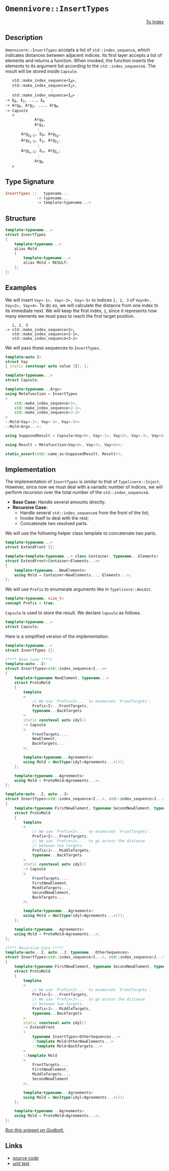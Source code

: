 <!-- Copyright 2024 Feng Mofan
SPDX-License-Identifier: Apache-2.0 -->

# `Omennivore::InsertTypes`

<p style='text-align: right;'><a href="../../../index.md#list-modifications-2">To Index</a></p>

## Description

`Omennivore::InsertTypes` accepts a list of `std::index_sequence`, which indicates distances between adjacent indices.
Its first layer accepts a list of elements and returns a function.
When invoked, the function inserts the elements to its argument list according to the `std::index_sequence`s.
The result will be stored inside `Capsule`.

<pre><code>   std::make_index_sequence&lt;I<sub>0</sub>&gt;,
   std::make_index_sequence&lt;I<sub>1</sub>&gt;,
                    &vellip;
   std::make_index_sequence&lt;I<sub>n</sub>&gt;
-> E<sub>0</sub>, E<sub>1</sub>, ..., E<sub>k</sub>
-> Arg<sub>0</sub>, Arg<sub>1</sub>, ..., Arg<sub>m</sub>
-> Capsule
   <
             Arg<sub>0</sub>,
             Arg<sub>1</sub>,
              &vellip;
       Arg<sub>I<sub>0</sub>-1</sub>, E<sub>0</sub>, Arg<sub>I<sub>0</sub></sub>,
       Arg<sub>I<sub>1</sub>-1</sub>, E<sub>1</sub>, Arg<sub>I<sub>1</sub></sub>,
              &vellip;
       Arg<sub>I<sub>n</sub>-1</sub>, E<sub>n</sub>, Arg<sub>I<sub>n</sub></sub>,
              &vellip;
             Arg<sub>m</sub>
   ></code></pre>

## Type Signature

```Haskell
InsertTypes ::   typename...
              -> typename...
              -> template<typename...>
```

## Structure

```C++
template<typename...>
struct InsertTypes
{
    template<typename...>
    alias Mold
    {
        template<typename...>
        alias Mold = RESULT;
    };
};
```

## Examples

We will insert `Vay<-1>, Vay<-3>, Vay<-5>` to indices `1, 2, 3` of `Vay<0>, Vay<2>, Vay<4>`.
To do so, we will calculate the distance from one index to its immediate next.
We will keep the first index, `1`, since it represents how many elements we must pass to reach the first target position.

<pre><code>   1, 2, 3
-> std::make_index_sequence&lt;1&gt;,
   std::make_index_sequence&lt;2-1&gt;,
   std::make_index_sequence&lt;3-2&gt;</code></pre>

We will pass these sequences to `InsertTypes`.

```C++
template<auto I>
struct Vay
{ static constexpr auto value {I}; };

template<typename...>
struct Capsule;

template<typename...Args>
using Metafunction = InsertTypes
<
    std::make_index_sequence<1>,
    std::make_index_sequence<2-1>,
    std::make_index_sequence<3-2>
>
::Mold<Vay<-1>, Vay<-3>, Vay<-5>>
::Mold<Args...>;

using SupposedResult = Capsule<Vay<0>, Vay<-1>, Vay<2>, Vay<-3>, Vay<4>, Vay<-5>>;

using Result = Metafunction<Vay<0>, Vay<2>, Vay<4>>;

static_assert(std::same_as<SupposedResult, Result>);
```

## Implementation

The implementation of `InsertTypes` is similar to that of `Typelivore::Inject`. However, since now we must deal with a variadic number of indices, we will perform recursion over the total number of the `std::index_sequence`s.

- **Base Case:** Handle several amounts directly.
- **Recursive Case:**
  - Handle several `std::index_sequence`s from the front of the list;
  - Invoke itself to deal with the rest;
  - Concatenate two resolved parts.

We will use the following helper class template to concatenate two parts.

```C++
template<typename...>
struct ExtendFront {};

template<template<typename...> class Container, typename...Elements>
struct ExtendFront<Container<Elements...>>
{
    template<typename...NewElements>
    using Mold = Container<NewElements..., Elements...>;
};
```

We will use `Prefix` to enumerate arguments like in `Typelivore::Amidst`.

```C++
template<typename, size_t>
concept Prefix = true;
```

`Capsule` is used to store the result. We declare `Capsule` as follows.

```C++
template<typename...>
struct Capsule;
```

Here is a simplified version of the implementation.

```C++
template<typename...>
struct InsertTypes {};

/**** Base Case ****/
template<auto...I>
struct InsertTypes<std::index_sequence<I...>>
{
    template<typename NewElement, typename...>
    struct ProtoMold
    {
        template
        <
            // We use `Prefix<I>...` to enumerate `FrontTargets`.
            Prefix<I>...FrontTargets,
            typename...BackTargets
        >
        static consteval auto idyl()
        -> Capsule
        <
            FrontTargets...,
            NewElement,
            BackTargets...
        >;

        template<typename...Agreements>
        using Mold = decltype(idyl<Agreements...>());
    };

    template<typename...Agreements>
    using Mold = ProtoMold<Agreements...>;
};

template<auto...I, auto...J>
struct InsertTypes<std::index_sequence<I...>, std::index_sequence<J...>>
{
    template<typename FirstNewElement, typename SecondNewElement, typename...>
    struct ProtoMold
    {
        template
        <
            // We use `Prefix<I>...` to enumerate `FrontTargets`.
            Prefix<I>...FrontTargets,
            // We use `Prefix<J>...` to go across the distance
            // between two targets.
            Prefix<J>...MiddleTargets,
            typename...BackTargets
        >
        static consteval auto idyl()
        -> Capsule
        <
            FrontTargets...,
            FirstNewElement,
            MiddleTargets...,
            SecondNewElement,
            BackTargets...
        >;

        template<typename...Agreements>
        using Mold = decltype(idyl<Agreements...>());
    };

    template<typename...Agreements>
    using Mold = ProtoMold<Agreements...>;
};

/**** Recursive Case ****/
template<auto...I, auto...J, typename...OtherSequences>
struct InsertTypes<std::index_sequence<I...>, std::index_sequence<J...>, OtherSequences...>
{
    template<typename FirstNewElement, typename SecondNewElement, typename...OtherNewElements>
    struct ProtoMold
    {
        template
        <
            // We use `Prefix<I>...` to enumerate `FrontTargets`.
            Prefix<I>...FrontTargets,
            // We use `Prefix<J>...` to go across the distance
            // between two targets.
            Prefix<J>...MiddleTargets,
            typename...BackTargets
        >
        static consteval auto idyl()
        -> ExtendFront
        <
            typename InsertTypes<OtherSequences...>
            ::template Mold<OtherNewElements...>
            ::template Mold<BackTargets...>
        >
        ::template Mold
        <
            FrontTargets...,
            FirstNewElement,
            MiddleTargets...,
            SecondNewElement
        >;

        template<typename...Agreements>
        using Mold = decltype(idyl<Agreements...>());
    };

    template<typename...Agreements>
    using Mold = ProtoMold<Agreements...>;
};
```

[*Run this snippet on Godbolt.*](https://godbolt.org/#z:OYLghAFBqd5QCxAYwPYBMCmBRdBLAF1QCcAaPECAMzwBtMA7AQwFtMQByARg9KtQYEAysib0QXACx8BBAKoBnTAAUAHpwAMvAFYTStJg1DIApACYAQuYukl9ZATwDKjdAGFUtAK4sGIAKwAzKSuADJ4DJgAcj4ARpjEEv4AbKQADqgKhE4MHt6%2BAcEZWY4C4ZExLPGJXCm2mPalDEIETMQEeT5%2BQfWNOS1tBOXRcQlJqQqt7Z0FPZODw5XV4wCUtqhexMjsHOaBEcjeWADUJoFuXo60hACeZ9gmGgCCewdHmKfnyJPoWFT3jxeZn2DEOXhOZzcBBuaUwAH0CMQmIQFADnoCAPQAKhxWOO2FUBFcADFiLJjrisRjAUSWGkDETIdDYcw2AA6Dlop6TYheBz4wkksmCU4AdisooAImcrOjnrT6UxGecFQzMEyYYxWJgOWz7sdDkwFApjh5BMjImRjsyteyOdh6GxBKjAg9njy%2BQQBUSGOhSbJIWbWhEEpCHZgnQQFLqAa7ASZxYDjsnrRHFcqoZrWTqOVFMAB3cORl1up4p45eLJGY4AWU86E%2BktNsgtofOecLjsYUd1pHxXedMbjgVlLylMvjz2xuOOymImBoqgpuOp8rTao1LO1fayAC94QQuWhQZg0l65wu8Euzk3EV51SPJ09pzjTUw0govPRlzjV09VUqD6Zludp6nG7p3vybjvp%2B9ATnKz6UscACSDBKO0AAqmompSf4ARmNrZkOpYevyqHoQQWGwiaCYStKj4IS%2BeIWEaHzQUoP5UjS66AZCTCXKgurIVypFeuRCSUdhkI/CAIARFgqhwkoACO94npCyHEVytFJim%2BFAYR2rHB2Rbdn2hmgVy5aibOZJEHWtDoLpyY6c85blvpznuZCXnuSmGIYscADqHyVh8JjJBoF6Lhp9wxpF1qoMcjA%2BAkgGnJF/qCBhbTAJgUYRRoepuX57nRVesWurqWWUbl%2BUKKQvmlRZOZsixyAANY5cQeUFSVflWaV8yOMgBoCJMmAAG5iMc/FEMceDoDctAQCsTXJgAtPq0Efl%2B6r9d55zre5NXdb10Yco1B2lcZBamYIV1ljdKbtV1dU9py10prGo7HZ5KpZtqupPMA84Rt2JbHZWETALW9aNscWCHDaECLctkIg2DxbEata0MU9LnjvjXn/cBtqtZjmDg86g3JtD1YOQ2N62ag9n1hjoNU9jnLDr9RO/WudIbucc2CRyyF9qLuoAFIiZBYloRJVGYC6bgyXJvqYIpKlqdsGnETuBDoLJ8la0pmCqYwevnNLWngWOo4eTxBGA2wxzEngxCTCZA4EOZrsfEImDHugPvU371oB1pB02XOrOoIzXmuQT7meV9LlHen7kBcFoUcYV5WqJV2DxRoiXJQwqVIkSGUaKd72opFxUpzdhfF9Vwq1T19WPc9/mBSFFb55Fbc23FnIJfNwBJUwyBksa1oIB8%2BDzOpWfljn8QEPmVMMNa%2BZJVM53N33yaj24stVRyNaLeg9BnT3x0eVHHKvQ/fUt999s3cNeCjceE1pq0FmgJBaS0VprSzltV0b5dpwSzj5deKZ67dw%2BmyXup8PZewIGHSMGC%2B431%2BPfBuvYn4piDiHXBZkyHJjfiQz6n8M4PGJlnUmLVgac3DpDLO9NYaMwRkjWgKM0a0A5ljCGOMVh40dt9fmT4nZC14gDECFNOHFlpkPGGcNHIIzjmzRyYiuYSJ5swvm9EBaIRnAAJWDpsLIk02KsU4nhZ2QEpbi0lgJGW/sVG6gAPIECXsQIOlsTzcO5PLFCitMJSXOOrU22sLa6yAppExhtjYawUubUJ1sL4G2OAEoJITkkXTAqWZOCj0wGQDu7T23s7q%2Bx8eTY4FCBChwaeHJpREOSFISFQmm38UyxzsgndmB0KnNVccdRBjDs4DzzuFEe84YrnGElfPUk8kopTYNXRZddO7v0bkVGhtlLxF1WePNkKDzr4OejnQeYVa7n0viXCeZcp4zznpkE0gTl54FXnrJByZN75R3owfeh8SEnOeZcwhd9MCHNuTddhr9Z5vVQaiBBgy/K/3/uNIkQCQHzREatY60DsDeiFAGLFbgTktSiRRZWqtenBKSVbFW0dZnllkvpbRTlzgsv6WgjRN0eWuL5ZCOhGLOU3RFSmMViia6JxpSc659VSFAtqdgoVSLSpwuIdKy6JzWm%2BiFdM3m8jJmKuqb4jklMuFyrplWPh8NmaCOEeAwxXDJHSKTnIhClThZk26Wye16jsWaIZq6wITY9GjIMecMNxiynwTHOYp8TFKRZt/JiJCGEVZRmcbm7NJauIIVeKCd4nwLhXFuNpQWVS%2BKgLWSRSJdYGDxwYHcdE4pji4rGmhIkqg0jECJUlIB94xQWGEvzMU6aEJsJfimiCvIoIwT2qm7i1rNzk2Bj1cJvDaz5SYFQLwoImgI3EjE6i8ZM4p3ViwJgHV4QJOyckyEXB7i3IfU%2Bl9mtEk5KAmYDan7XTfqNrJR9z64Svp1uyyEgQNpmG0vbWSidzjts7Xcc4IGv1ww7UQLtkINqBDw5hwj2G3AbX8LGUsaH2aJv3XbCxh6hBeDSMUTA6AbGwS9MzHasEgLkYEJRjQZGBBYeI6B7AfZhNEfOMhsD%2BHJM4dI0puTlHJDiYIyJ4jNHhymKfIenjX4%2BMxqPa0U956ciQg05CMT6mJMUchIpmTynnPnC0wZzdEElR/zhEaCiEB1YKG1AF1WbGOOZC4yZoRfZYuHldNIjgaxaCcH8LwPwHAtCkFQJwWllhrB9o2FscKwIeCkAIJoFLawOoBDMGyUUZhJAAA4Wv%2BA0AATn8GYDQyQWvBDSxwSQvAWASA0BoUgWWct5Y4LwBQIBJtVeyyl0gcBYAwEQCADYBA0iXHIJQNAdI6B9O1JwVQLXkgbWSJIY4wBkCjSkGyMwvAuOEBIItPQ/BBAiDEOwKQMhBCKBUOoFbpBdBcFIPmJEaROA8FS%2BlzL1XcucD8ZcPbXpUBUGOBdq7N27sPeOE9swxwIAeGO/QUdewuArF4MtrQawIBICO2kE7ZAKAQBZ2zkAwApBmD4HQIkXtKCxGR7ECIbQbhw94OL5gxAbh%2BNiNoYOy2KtHcjH4hgtApdg6wLELwwBoK0FoAt7gvAsCPqMOIXXnsVd4AcabnLWtbFEml%2BQQQDRkfXFiEieXHgsDI8RHgMbZvSAOOILEaLkoIyGGANcIw1W1hUAMMABQAA1PABY/Esjd994QohxAA7z8DtQyOIf6Fjygaw1h9B4FiAtyAaxUBnhyKbjaPwbymEK5YXrvBUDh%2BIItFW8A1h2Dt84CArgZh%2BEh2EEMSwxiQ%2BKNkAQ0%2B9DL6aIsUYNRejj%2BaFMDonguh6DHw4foB%2Bt9VEX7YA/a/IfzHaJf5YNP1ibG2BIBHHAMtTeR7NnHl3rtbt7tHtJBntSdcB3sqdytadKtE81gl4mAsBEhVpSA6tJBAg2ROtAhRRJANBJBmtIoNAUhOt9BOARtSAxtAguA2RkguB%2BtOsWs6D/BJBagsDUhps%2B9OB5tFtYCVtGdNsmdtt0d9sOcudKcogzsOA2gWBJpRQNomADQDBqwuBOs2RqCnd8AiBB9jZIc89ftC9pBi8lBS8wddB%2Bdod3xpdP9v8OCUcOA0ddtLhjgsdZpiAZC5CFDDRlDVD1DSdydWdKdThgQzAYD6dVtBCxCEgDtOdUAKcxhpDZCNovDedOsuBJsaAhEEgFsIBRcwdZdJc3d8j5dFdlcHA3d1duxNdtdkc9cDcjcTc3cLdY9rcct8B5wz8HdkdndkBLgdgKsIgiQhsctvdfcbh/cdgcsg8Q8Ktw9I8lBo9Lc48YZE8%2BAU909M98xs9GBc9ZB9D/tDDZAS9QccszCK8E8u8rBLBa968R9csW9xpOB28jZO9q8e8ZsB8h8G8UDT8mgXBfQ78QhfQn9r8N8cgATQSyh59t8T8Gg98Bhpgj8Ch79YSz8BB4ShgoSr8d8H9D98gZ8b8FhMTn9R8St38X8hsbDf9OBXD3D5DFDY8icfC2Qy4IAICtCgiqDQi4DSAECkDKBP9yDKDVC8DRR/BOtRRRRAh8DJAbtIdbDZtuClsVj1stsdsMdojIjiAJC2BOBpD8cWAFBJpRpJoVC2Q1RJhXtNCPsdDAd88/sJADigdjDjidAQBggLDYczdrCkcwdZsHCMdnDsc9TbsDSjTjgTTVDzSvQydYiAiEgOTAguS%2BC1tmdYy2cNS0zKcQAjSOM4QIy4QoyAs3CbsBdMjhccixcJd5dCiqyFclcVdyjYiNctcddWjMB9dDcxAGjQ8mircJjzdbcOjh8wdujei3cBjPcwcRjJdxjA9B9pjeBZio8Y8rdljkzk8mBU8M8s8c9Q89CC99jbSjiy83SzjjBXibBvcvim97i0JOAMQZILjrBe9csPisBrzd9US/BJ9/jET8S58KhoSl9MgV9cg/z18QLN8iTr8fjz9BgATYK0SL9oLsTb9wL79kLAKsSP9X9SscKKSfSZtqTgzjhQzjTTSozwCrSoDOS6duTeSxgUChtBSQAzBVDAhAh/AOsWCJsOLRR%2Bsf9fSuDbAeCwipFUCQBJBRRntRSuApBOsRSsCuBRRSCOBAhCLOC5teCGdP8XtBKiKtKxK1hw8shnBJAgA%3D)

## Links

- [source code](../../../../conceptrodon/descend/omennivore/insert_types.hpp)
- [unit test](../../../../tests/unit/metafunctions/omennivore/insert_types.test.hpp)
